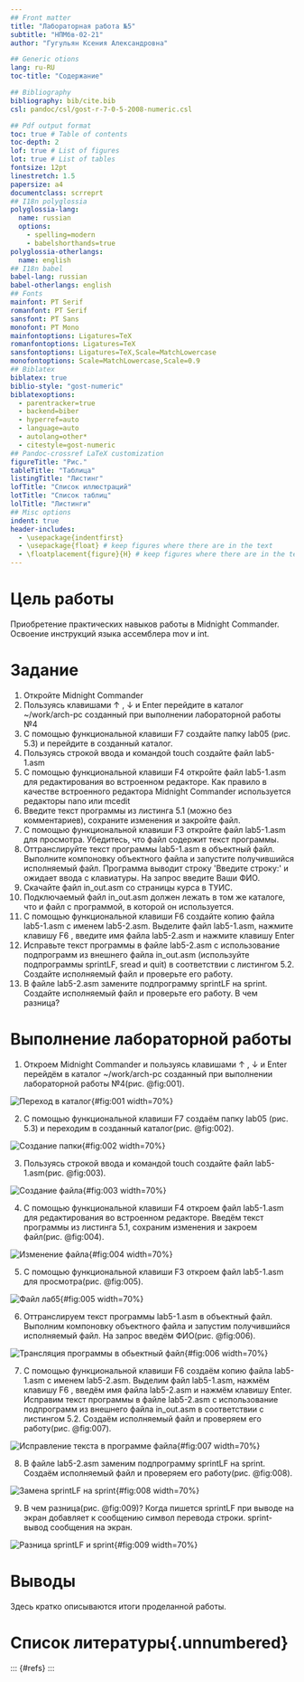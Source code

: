```yaml
---
## Front matter
title: "Лабораторная работа №5"
subtitle: "НПМбв-02-21"
author: "Гугульян Ксения Александровна"

## Generic otions
lang: ru-RU
toc-title: "Содержание"

## Bibliography
bibliography: bib/cite.bib
csl: pandoc/csl/gost-r-7-0-5-2008-numeric.csl

## Pdf output format
toc: true # Table of contents
toc-depth: 2
lof: true # List of figures
lot: true # List of tables
fontsize: 12pt
linestretch: 1.5
papersize: a4
documentclass: scrreprt
## I18n polyglossia
polyglossia-lang:
  name: russian
  options:
	- spelling=modern
	- babelshorthands=true
polyglossia-otherlangs:
  name: english
## I18n babel
babel-lang: russian
babel-otherlangs: english
## Fonts
mainfont: PT Serif
romanfont: PT Serif
sansfont: PT Sans
monofont: PT Mono
mainfontoptions: Ligatures=TeX
romanfontoptions: Ligatures=TeX
sansfontoptions: Ligatures=TeX,Scale=MatchLowercase
monofontoptions: Scale=MatchLowercase,Scale=0.9
## Biblatex
biblatex: true
biblio-style: "gost-numeric"
biblatexoptions:
  - parentracker=true
  - backend=biber
  - hyperref=auto
  - language=auto
  - autolang=other*
  - citestyle=gost-numeric
## Pandoc-crossref LaTeX customization
figureTitle: "Рис."
tableTitle: "Таблица"
listingTitle: "Листинг"
lofTitle: "Список иллюстраций"
lotTitle: "Список таблиц"
lolTitle: "Листинги"
## Misc options
indent: true
header-includes:
  - \usepackage{indentfirst}
  - \usepackage{float} # keep figures where there are in the text
  - \floatplacement{figure}{H} # keep figures where there are in the text
---
```


# Цель работы

Приобретение практических навыков работы в Midnight Commander. Освоение инструкций
языка ассемблера mov и int.

# Задание

1. Откройте Midnight Commander
2. Пользуясь клавишами ↑ , ↓ и Enter перейдите в каталог ~/work/arch-pc созданный
при выполнении лабораторной работы №4
3. С помощью функциональной клавиши F7 создайте папку lab05 (рис. 5.3) и перейдите
в созданный каталог.
4. Пользуясь строкой ввода и командой touch создайте файл lab5-1.asm 
5. С помощью функциональной клавиши F4 откройте файл lab5-1.asm для редактирования во встроенном редакторе. Как правило в качестве встроенного редактора Midnight
Commander используется редакторы nano или mcedit
6. Введите текст программы из листинга 5.1 (можно без комментариев), сохраните изменения и закройте файл.
7. С помощью функциональной клавиши F3 откройте файл lab5-1.asm для просмотра.
Убедитесь, что файл содержит текст программы.
8. Оттранслируйте текст программы lab5-1.asm в объектный файл. Выполните компоновку объектного файла и запустите получившийся исполняемый файл. Программа выводит строку 'Введите строку:' и ожидает ввода с клавиатуры. На запрос введите
Ваши ФИО.
9. Скачайте файл in_out.asm со страницы курса в ТУИС.
10. Подключаемый файл in_out.asm должен лежать в том же каталоге, что и файл с программой, в которой он используется.
11. С помощью функциональной клавиши F6 создайте копию файла lab5-1.asm с именем
lab5-2.asm. Выделите файл lab5-1.asm, нажмите клавишу F6 , введите имя файла
lab5-2.asm и нажмите клавишу Enter
12. Исправьте текст программы в файле lab5-2.asm с использование подпрограмм из
внешнего файла in_out.asm (используйте подпрограммы sprintLF, sread и quit) в
соответствии с листингом 5.2. Создайте исполняемый файл и проверьте его работу.
13. В файле lab5-2.asm замените подпрограмму sprintLF на sprint. Создайте исполняемый файл и проверьте его работу. В чем разница?


# Выполнение лабораторной работы

1. Откроем Midnight Commander и пользуясь клавишами ↑ , ↓ и Enter перейдём в каталог ~/work/arch-pc созданный
при выполнении лабораторной работы №4(рис. @fig:001).

![Переход в каталог](image/5-1.png){#fig:001 width=70%}

2. С помощью функциональной клавиши F7 создаём папку lab05 (рис. 5.3) и переходим
в созданный каталог(рис. @fig:002).

![Создание папки](image/5-2.png){#fig:002 width=70%}

3. Пользуясь строкой ввода и командой touch создайте файл lab5-1.asm(рис. @fig:003).

![Создание файла](image/5-3.png){#fig:003 width=70%}

4. С помощью функциональной клавиши F4 откроем файл lab5-1.asm для редактирования во встроенном редакторе. Введём текст программы из листинга 5.1, сохраним изменения и закроем файл(рис. @fig:004).

![Изменение файла](image/5-4.png){#fig:004 width=70%}

5. С помощью функциональной клавиши F3 откроем файл lab5-1.asm для просмотра(рис. @fig:005).

![Файл лаб5](image/5-5.png){#fig:005 width=70%}

6. Оттранслируем текст программы lab5-1.asm в объектный файл. Выполним компоновку объектного файла и запустим получившийся исполняемый файл. На запрос введём ФИО(рис. @fig:006).

![Трансляция программы в обьектный файл](image/5-6.png){#fig:006 width=70%}

7. С помощью функциональной клавиши F6 создаём копию файла lab5-1.asm с именем
lab5-2.asm. Выделим файл lab5-1.asm, нажмём клавишу F6 , введём имя файла
lab5-2.asm и нажмём клавишу Enter. Исправим текст программы в файле lab5-2.asm с использование подпрограмм из внешнего файла in_out.asm в соответствии с листингом 5.2. Создаём исполняемый файл и проверяем его работу(рис. @fig:007).

![Исправление текста в программе файла](image/5-7.png){#fig:007 width=70%}

8. В файле lab5-2.asm заменим подпрограмму sprintLF на sprint. Создаём исполняемый файл и проверяем его работу(рис. @fig:008).

![Замена sprintLF на sprint](image/5-8.png){#fig:008 width=70%}

9. В чем разница(рис. @fig:009)?
Когда пишется sprintLF при выводе на экран добавляет к сообщению символ перевода строки. sprint- вывод сообщения на экран.

![Разница sprintLF и sprint](image/5-9.png){#fig:009 width=70%}


# Выводы

Здесь кратко описываются итоги проделанной работы.

# Список литературы{.unnumbered}

::: {#refs}
:::

